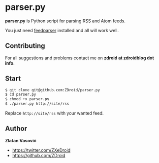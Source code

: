 parser.py
=========

**parser.py** is Python script for parsing RSS and Atom feeds.

You just need [feedparser](http://code.google.com/p/feedparser/) installed and all will work well.

Contributing
------------

For all suggestions and problems contact me on **zdroid at zdroidblog dot info**.

Start
-----

```bash
$ git clone git@github.com:ZDroid/parser.py
$ cd parser.py
$ chmod +x parser.py
$ ./parser.py http://site/rss
```
Replace `http://site/rss` with your wanted feed.

Author
------

**Zlatan Vasović**
* https://twitter.com/ZXeDroid
* https://github.com/ZDroid
